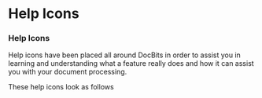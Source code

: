 # Help Icons

### **Help Icons** <a href="#gvm1kp4bwvnd" id="gvm1kp4bwvnd"></a>

Help icons have been placed all around DocBits in order to assist you in learning and understanding what a feature really does and how it can assist you with your document processing.

These help icons look as follows
